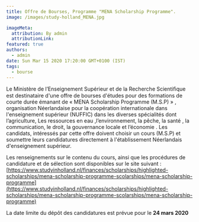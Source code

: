 ```yaml
---
title: Offre de Bourses, Programme "MENA Scholarship Programme".
image: /images/study-holland_MENA.jpg

imageMeta:
  attribution: By admin
  attributionLink:
featured: true
authors:
  - admin
date: Sun Mar 15 2020 17:20:00 GMT+0100 (IST)
tags:
  - bourse
---
```

Le Ministère de l’Enseignement Supérieur et de la Recherche Scientiﬁque est destinataire d'une offre de bourses d'études pour des formations de courte durée émanant de « MENA Scholarship Programme (M.S.P) » , organisation Néerlandaise pour la coopération internationale dans l'enseignement supérieur (NUFFIC) dans les diverses spécialités dont l’agriculture, Les ressources en eau ,l’environnement, la pêche, la santé , la communication, le droit, la gouvernance locale et l’économie . Les candidats, intéressés par cette offre doivent choisir un cours (M.S.P) et soumettre leurs candidatures directement à l'établissement Néerlandais d'enseignement supérieur.

Les renseignements sur le contenu du cours, ainsi que les procédures de candidature et de sélection sont disponibles sur le site suivant :
[https://www.studyinholland.nl/finances/scholarships/highlighted-scholarships/mena-scholarship-programme-scolarships/mena-scholarship-programme](https://www.studyinholland.nl/finances/scholarships/highlighted-scholarships/mena-scholarship-programme-scolarships/mena-scholarship-programme)

La date limite du dépôt des candidatures est prévue pour le **24 mars 2020**
